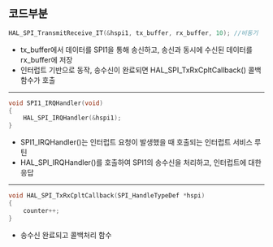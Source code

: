 ## 코드부분
```c
HAL_SPI_TransmitReceive_IT(&hspi1, tx_buffer, rx_buffer, 10); //비동기 
```
- tx_buffer에서 데이터를 SPI1을 통해 송신하고, 송신과 동시에 수신된 데이터를 rx_buffer에 저장
- 인터럽트 기반으로 동작, 송수신이 완료되면 HAL_SPI_TxRxCpltCallback() 콜백 함수가 호출
***
```c
void SPI1_IRQHandler(void)
{
    HAL_SPI_IRQHandler(&hspi1);
}
```
- SPI1_IRQHandler()는 인터럽트 요청이 발생했을 때 호출되는 인터럽트 서비스 루틴
- HAL_SPI_IRQHandler()를 호출하여 SPI1의 송수신을 처리하고, 인터럽트에 대한 응답
***
```c
void HAL_SPI_TxRxCpltCallback(SPI_HandleTypeDef *hspi)
{
    counter++;
}
```
- 송수신 완료되고 콜백처리 함수 
